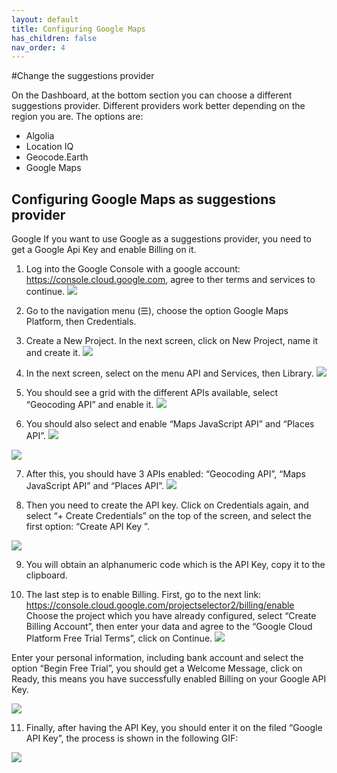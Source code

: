 ```yaml
---
layout: default
title: Configuring Google Maps
has_children: false
nav_order: 4
---
```


#Change the suggestions provider

On the Dashboard, at the bottom section you can choose a different suggestions provider. Different providers work better depending on the region you are.
The options are:
- Algolia
- Location IQ
- Geocode.Earth
- Google Maps

## Configuring Google Maps as suggestions provider

Google
If you want to use Google as a suggestions provider, you need to get a Google Api Key and enable Billing on it.


1. Log into the Google Console with a google account: https://console.cloud.google.com, agree to ther terms and services to continue.
![](/assets/images/google1.png)


2. Go to the navigation menu (☰), choose the option Google Maps Platform, then  Credentials.


3. Create a New Project. In the next screen, click on New Project, name it and create it.
![](/assets/images/google2.png)


4. In the next screen, select on the menu API and Services, then Library.
![](/assets/images/google3.png)

5. You should see a grid with the different APIs available, select “Geocoding API” and enable it.
![](/assets/images/google6.png)


6. You should also select and enable “Maps JavaScript API” and “Places API”.
![](/assets/images/google7.png)

![](/assets/images/google8.png)


7. After this, you should have 3 APIs  enabled: “Geocoding API”, “Maps JavaScript API” and “Places API”.
![](/assets/images/google9.png)


8. Then you need to create the API key. Click on Credentials again, and select “+ Create Credentials” on the top of the screen,  and select the first option: “Create API Key ”.

![](/assets/images/google10.png)


9. You will obtain an alphanumeric code which is the API Key, copy it to the clipboard.


10. The last step is to enable Billing. First, go to the next link: https://console.cloud.google.com/projectselector2/billing/enable
Choose the project which you have already configured,  select “Create Billing Account”, then enter your data and agree to the “Google Cloud Platform Free Trial Terms”, click on Continue.
![](/assets/images/google11.png)


Enter your personal information, including bank account and select the option “Begin Free Trial”, you should get a Welcome Message, click on Ready, this means you have successfully enabled Billing on your Google API Key.

![](/assets/images/google12.png)


11. Finally, after having the API Key, you should enter it on the filed “Google API Key”, the process is shown in the following GIF:

![](/assets/images/google-settings.gif)
